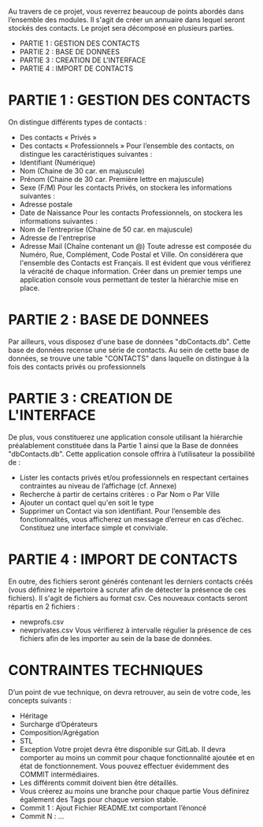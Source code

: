 Au travers de ce projet, vous reverrez beaucoup de points abordés dans l’ensemble des modules. Il s'agit 
de créer un annuaire dans lequel seront stockés des contacts.
Le projet sera décomposé en plusieurs parties. 
- PARTIE 1 : GESTION DES CONTACTS
- PARTIE 2 : BASE DE DONNEES
- PARTIE 3 : CREATION DE L'INTERFACE 
- PARTIE 4 : IMPORT DE CONTACTS

# PARTIE 1 : GESTION DES CONTACTS

On distingue différents types de contacts : 
- Des contacts « Privés »
- Des contacts « Professionnels »
Pour l’ensemble des contacts, on distingue les caractéristiques suivantes : 
- Identifiant (Numérique)
- Nom (Chaine de 30 car. en majuscule)
- Prénom (Chaine de 30 car. Première lettre en majuscule)
- Sexe (F/M)
Pour les contacts Privés, on stockera les informations suivantes : 
- Adresse postale 
- Date de Naissance
Pour les contacts Professionnels, on stockera les informations suivantes : 
- Nom de l’entreprise (Chaine de 50 car. en majuscule)
- Adresse de l'entreprise
- Adresse Mail (Chaîne contenant un @)
Toute adresse est composée du Numéro, Rue, Complément, Code Postal et Ville. On considérera que 
l'ensemble des Contacts est Français.
Il est évident que vous vérifierez la véracité de chaque information.
Créer dans un premier temps une application console vous permettant de tester la hiérarchie mise
en place.


# PARTIE 2 : BASE DE DONNEES

Par ailleurs, vous disposez d'une base de données "dbContacts.db". Cette base de données recense 
une série de contacts. 
Au sein de cette base de données, se trouve une table "CONTACTS" dans laquelle on distingue à la fois 
des contacts privés ou professionnels

# PARTIE 3 : CREATION DE L'INTERFACE 

De plus, vous constituerez une application console utilisant la hiérarchie préalablement constituée
dans la Partie 1 ainsi que la Base de données "dbContacts.db".
Cette application console offrira à l’utilisateur la possibilité de : 
- Lister les contacts privés et/ou professionnels en respectant certaines contraintes au 
niveau de l’affichage (cf. Annexe)
- Recherche à partir de certains critères : 
o Par Nom
o Par Ville
- Ajouter un contact quel qu'en soit le type
- Supprimer un Contact via son identifiant. 
Pour l’ensemble des fonctionnalités, vous afficherez un message d’erreur en cas d’échec.
Constituez une interface simple et conviviale. 

# PARTIE 4 : IMPORT DE CONTACTS

En outre, des fichiers seront générés contenant les derniers contacts créés (vous définirez le 
répertoire à scruter afin de détecter la présence de ces fichiers). Il s'agit de fichiers au format csv.
Ces nouveaux contacts seront répartis en 2 fichiers : 
- newprofs.csv
- newprivates.csv
Vous vérifierez à intervalle régulier la présence de ces fichiers afin de les importer au sein de la base 
de données.

# CONTRAINTES TECHNIQUES

D’un point de vue technique, on devra retrouver, au sein de votre code, les concepts suivants : 
- Héritage
- Surcharge d’Opérateurs
- Composition/Agrégation
- STL
- Exception
Votre projet devra être disponible sur GitLab. Il devra comporter au moins un commit pour chaque 
fonctionnalité ajoutée et en état de fonctionnement. Vous pouvez effectuer évidemment des COMMIT 
intermédiaires. 
- Les différents commit doivent bien être détaillés. 
- Vous créerez au moins une branche pour chaque partie
Vous définirez également des Tags pour chaque version stable. 
- Commit 1 : Ajout Fichier README.txt comportant l’énoncé
- Commit N : …

